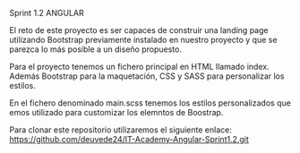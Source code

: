 Sprint 1.2 ANGULAR 


El reto de este proyecto es ser capaces de construir una landing page utilizando Bootstrap previamente instalado en nuestro proyecto  y que se parezca lo más posible a un diseño propuesto.

Para el proyecto tenemos un fichero principal en HTML llamado index. Además Bootstrap para la maquetación, CSS y SASS para personalizar los estilos.

En el fichero denominado main.scss tenemos los estilos personalizados que emos utilizado para customizar los elemntos de Boostrap.


Para clonar este repositorio utilizaremos el siguiente enlace: 
https://github.com/deuvede24/IT-Academy-Angular-Sprint1.2.git


